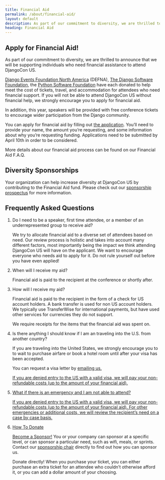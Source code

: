 ```yaml
---
title: Financial Aid
permalink: /about/financial-aid/
layout: default
description: As part of our commitment to diversity, we are thrilled to announce that we will be supporting individuals who need financial assistance to attend DjangoCon US
heading: Financial Aid
---
```


## Apply for Financial Aid!

As part of our commitment to diversity, we are thrilled to announce that we will be supporting individuals who need financial assistance to attend DjangoCon US.

<a href="http://www.defna.org/">Django Events Foundation North America</a> (DEFNA), <a href="https://www.djangoproject.com/foundation/">The Django Software Foundation</a>, the <a href="https://www.python.org/psf/">Python Software Foundation</a> have each donated to help meet the cost of tickets, travel, and accommodation for attendees who need financial support. If you will not be able to attend DjangoCon US without financial help, we strongly encourage you to apply for financial aid.

In addition, this year, speakers will be provided with free conference tickets to encourage wider participation from the Django community.

You can apply for financial aid by filling out <a href ="https://goo.gl/forms/Uu3gr1ltLbSR7SxM2">the application</a>. You’ll need to provide your name, the amount you’re requesting, and some information about why you’re requesting funding.  Applications need to be submitted by April 10th in order to be considered.

More details about our financial aid process can be found on our Financial Aid F.A.Q.

## Diversity Sponsorships

Your organization can help increase diversity at DjangoCon US by contributing to the Financial Aid fund. Please check out our <a href="https://2017.djangocon.us/sponsors/prospectus/">sponsorship prospectus</a> for more information.

## Frequently Asked Questions


1. Do I need to be a speaker, first time attendee, or a member of an underrepresented group to receive aid?

    We try to allocate financial aid to a diverse set of attendees based on need. Our review process is holistic and takes into account many different factors, most importantly being the impact we think attending DjangoCon US will have on the applicant. We want to encourage everyone who needs aid to apply for it. Do not rule yourself out before you have even applied!</P>

2. When will I receive my aid?

    Financial aid is paid to the recipient at the conference or shortly after.

3. How will I receive my aid?

    Financial aid is paid to the recipient in the form of a check for US account holders. A bank transfer is used for non US account holders. We typically use TransferWise for international payments, but have used other services for currencies they do not support.

    We require receipts for the items that the financial aid was spent on.

4. Is there anything I should know if I am an traveling into the U.S. from another country?

    If you are traveling into the United States, we strongly encourage you to to wait to purchase airfare or book a hotel room until after your visa has been accepted.

    You can request a visa letter by <a href="mailto:hello@djangocon.us">emailing us.

    If you are denied entry to the US with a valid visa, we will pay your non-refundable costs (up to the amount of your financial aid).

5. What if there is an emergency and I am not able to attend?

    If you are denied entry to the US with a valid visa, we will pay your non-refundable costs (up to the amount of your financial aid). For other emergencies or additional costs, we will review the recipient’s need on a case by case basis.

6. How To Donate

    <a href="/sponsors/information/">Become a Sponsor!</a> You or your company can sponsor at a specific level, or can sponsor a particular need, such as wifi, meals, or sprints. Contact our <a href="sponsors@djangocon.us">sponsorship chair</a> directly to find out how you can sponsor us.

    Donate directly! When you purchase your ticket, you can either purchase an extra ticket for an attendee who couldn’t otherwise afford it, or you can add a dollar amount of your choosing.
